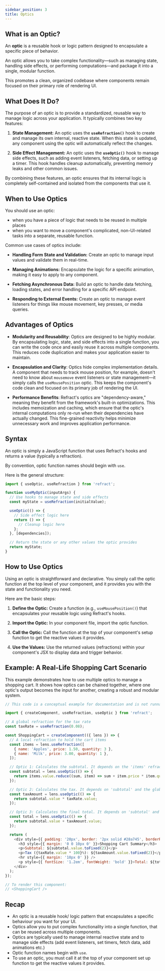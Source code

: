 ```yaml
---
sidebar_position: 3
title: Optics
---
```


## What is an Optic?

 An **optic** is a reusable hook or logic pattern designed to encapsulate a specific piece of behavior. 

An optic allows you to take complex functionality—such as managing state, handling side effects, or performing computations—and package it into a single, modular function. 

This promotes a clean, organized codebase where components remain focused on their primary role of rendering UI.

## What Does It Do?

The purpose of an optic is to provide a standardized, reusable way to manage logic across your application. It typically combines two key features:

1. **State Management:** An optic uses the **`useRefraction()`** hook to create and manage its own internal, reactive state. When this state is updated, any component using the optic will automatically reflect the changes.

2. **Side Effect Management:** An optic uses the **`useOptic()`** hook to manage side effects, such as adding event listeners, fetching data, or setting up a timer. This hook handles cleanup automatically, preventing memory leaks and other common issues.

By combining these features, an optic ensures that its internal logic is completely self-contained and isolated from the components that use it.

## When to Use Optics

You should use an optic:
- when you have a piece of logic that needs to be reused in multiple places  
- when you want to move a component's complicated, non-UI-related tasks into a separate, reusable function.


Common use cases of optics include:

- **Handling Form State and Validation:** Create an optic to manage input values and validate them in real-time.

- **Managing Animations:** Encapsulate the logic for a specific animation, making it easy to apply to any component.

- **Fetching Asynchronous Data:** Build an optic to handle data fetching, loading states, and error handling for a specific API endpoint.

- **Responding to External Events:** Create an optic to manage event listeners for things like mouse movement, key presses, or media queries.



## Advantages of Optics

- **Modularity and Reusability**: Optics are designed to be highly modular. By encapsulating logic, state, and side effects into a single function, you can write the code once and easily reuse it across multiple components. This reduces code duplication and makes your application easier to maintain.

- **Encapsulation and Clarity**: Optics hide complex implementation details. A component that needs to track mouse position, for example, doesn't need to know about `mousemove` event listeners or state management—it simply calls the `useMousePosition` optic. This keeps the component's code clean and focused on its primary job of rendering the UI.

- **Performance Benefits**: Refract's optics are "dependency-aware," meaning they benefit from the framework's built-in optimizations. This includes memoization and caching, which ensure that the optic's internal computations only re-run when their dependencies have actually changed. This fine-grained reactivity helps minimize unnecessary work and improves application performance.



## Syntax

An optic is simply a JavaScript function that uses Refract's hooks and returns a value (typically a refraction). 

By convention, optic function names should begin with `use`.

Here is the general structure:

```js
import { useOptic, useRefraction } from 'refract';

function useMyOptic(inputArgs) {
  // Use hooks to manage state and side effects
  const myState = useRefraction(initialValue);

  useOptic(() => {
    // Side effect logic here
    return () => {
      // Cleanup logic here
    };
  }, [dependencies]);

  // Return the state or any other values the optic provides
  return myState;
}
```



## How to Use Optics

Using an optic is straightforward and declarative. You simply call the optic function at the top level of your component, and it provides you with the state and functionality you need.

Here are the basic steps:

1. **Define the Optic:** Create a function (e.g., `useMousePosition()`) that encapsulates your reusable logic using Refract's hooks.
    
2. **Import the Optic:** In your component file, import the optic function.
    
3. **Call the Optic:** Call the function at the top of your component's setup function to get the reactive values it provides.
    
4. **Use the Values:** Use the returned values (refractions) within your component's JSX to display data and trigger behavior.
    


## Example: A Real-Life Shopping Cart Scenario

This example demonstrates how to use multiple optics to manage a shopping cart. It shows how optics can be chained together, where one optic's output becomes the input for another, creating a robust and modular system.

```js
// This code is a conceptual example for documentation and is not runnable.

import { createComponent, useRefraction, useOptic } from 'refract';

// A global refraction for the tax rate
const taxRate = useRefraction(0.08);

const ShoppingCart = createComponent(({ lens }) => {
  // A local refraction to hold the cart items
  const items = lens.useRefraction([
    { name: 'Apples', price: 1.50, quantity: 3 },
    { name: 'Milk', price: 3.00, quantity: 1 },
  ]);

  // Optic 1: Calculates the subtotal. It depends on the 'items' refraction.
  const subtotal = lens.useOptic(() => {
    return items.value.reduce((sum, item) => sum + item.price * item.quantity, 0);
  });

  // Optic 2: Calculates the tax. It depends on 'subtotal' and the global 'taxRate'.
  const taxAmount = lens.useOptic(() => {
    return subtotal.value * taxRate.value;
  });

  // Optic 3: Calculates the final total. It depends on 'subtotal' and 'taxAmount'.
  const total = lens.useOptic(() => {
    return subtotal.value + taxAmount.value;
  });

  return (
    <div style={{ padding: '20px', border: '2px solid #28a745', borderRadius: '10px', fontFamily: 'sans-serif' }}>
      <h3 style={{ margin: '0 0 10px 0' }}>Shopping Cart Summary</h3>
      <p>Subtotal: ${subtotal.value.toFixed(2)}</p>
      <p>Tax ({taxRate.value * 100}%): ${taxAmount.value.toFixed(2)}</p>
      <hr style={{ margin: '10px 0' }} />
      <p style={{ fontSize: '1.2em', fontWeight: 'bold' }}>Total: ${total.value.toFixed(2)}</p>
    </div>
  );
});

// To render this component:
// <ShoppingCart />
```

## Recap
- An optic is a reusable hook/ logic pattern that encapsulates a specific behaviour you want for your UI.
- Optics allow you to put complex functionality into a single function, that can be reused across multiple components.
- Optics are typically used to manage internal reactive state and to manage side effects (add event listeners, set timers, fetch data, add animations etc.)
- Optic function names begin with `use`.
- To use an optic, you must call it at the top of your component set up function to get the reactive values it provides.
